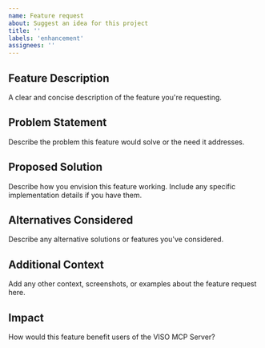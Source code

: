 ```yaml
---
name: Feature request
about: Suggest an idea for this project
title: ''
labels: 'enhancement'
assignees: ''
---
```


## Feature Description
A clear and concise description of the feature you're requesting.

## Problem Statement
Describe the problem this feature would solve or the need it addresses.

## Proposed Solution
Describe how you envision this feature working. Include any specific implementation details if you have them.

## Alternatives Considered
Describe any alternative solutions or features you've considered.

## Additional Context
Add any other context, screenshots, or examples about the feature request here.

## Impact
How would this feature benefit users of the VISO MCP Server?